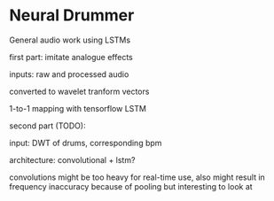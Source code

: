 # Neural Drummer
General audio work using LSTMs

first part: imitate analogue effects

inputs: raw and processed audio

converted to wavelet tranform vectors

1-to-1 mapping with tensorflow LSTM


second part (TODO):

input: DWT of drums, corresponding bpm

architecture: convolutional + lstm?

convolutions might be too heavy for real-time use, also might result in frequency inaccuracy because of pooling but interesting to look at
